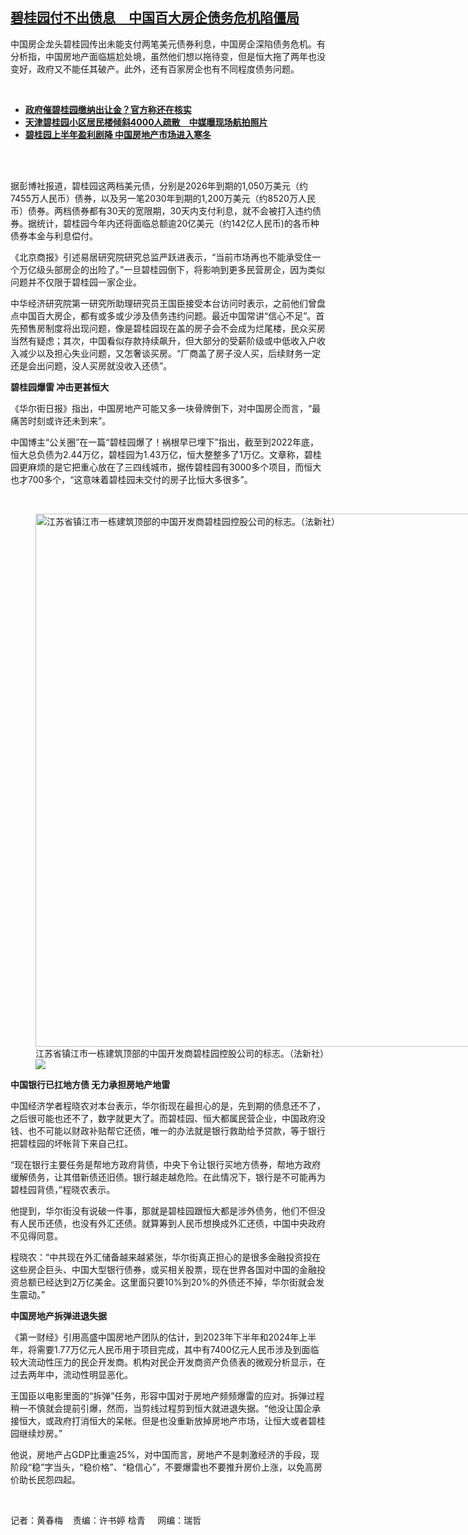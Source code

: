 <!--1691591700000-->
[碧桂园付不出债息　中国百大房企债务危机陷僵局](https://www.rfa.org/mandarin/yataibaodao/jingmao/hcm-08092023085725.html)
------

<p>中国房企龙头碧桂园传出未能支付两笔美元债券利息，中国房企深陷债务危机。有分析指，中国房地产面临尴尬处境，虽然他们想以拖待变，但是恒大拖了两年也没变好，政府又不能任其破产。此外，还有百家房企也有不同程度债务问题。</p><p><span class="result-title"> </span></p><ul><li><strong><span class="result-title"> <a class="state-published" href="https://www.rfa.org/mandarin/Xinwen/5-08082023125443.html">政府催碧桂园缴纳出让金？官方称还在核实</a> </span></strong></li><li><strong><span class="result-title"><a class="state-published" href="https://www.rfa.org/mandarin/Xinwen/3-06072023124806.html">天津碧桂园小区居民楼倾斜4000人疏散　中媒曝现场航拍照片</a></span></strong></li><li><span class="result-title"><a class="state-published" href="https://www.rfa.org/mandarin/Xinwen/2-08312022111717.html"><strong>碧桂园上半年盈利剧降 中国房地产市场进入寒冬</strong></a></span></li></ul><p><span class="result-title"> </span></p><p><br/>据彭博社报道，碧桂园这两档美元债，分别是2026年到期的1,050万美元（约7455万人民币）债券，以及另一笔2030年到期的1,200万美元（约8520万人民币）债券。两档债券都有30天的宽限期，30天内支付利息，就不会被打入违约债券。据统计，碧桂园今年内还将面临总额逾20亿美元（约142亿人民币)的各币种债券本金与利息偿付。</p><p>《北京商报》引述易居研究院研究总监严跃进表示，“当前市场再也不能承受住一个万亿级头部房企的出险了。”一旦碧桂园倒下，将影响到更多民营房企，因为类似问题并不仅限于碧桂园一家企业。</p><p>中华经济研究院第一研究所助理研究员王国臣接受本台访问时表示，之前他们曾盘点中国百大房企，都有或多或少涉及债务违约问题。最近中国常讲“信心不足”。首先预售房制度将出现问题，像是碧桂园现在盖的房子会不会成为烂尾楼，民众买房当然有疑虑；其次，中国看似存款持续飙升，但大部分的受薪阶级或中低收入户收入减少以及担心失业问题，又怎奢谈买房。“厂商盖了房子没人买，后续财务一定还是会出问题，没人买房就没收入还债”。</p><p><strong>碧桂园爆雷 冲击更甚恒大</strong></p><p>《华尔街日报》指出，中国房地产可能又多一块骨牌倒下，对中国房企而言，“最痛苦时刻或许还未到来”。</p><p>中国博主“公关圈”在一篇“碧桂园爆了！祸根早已埋下”指出，截至到2022年底，恒大总负债为2.44万亿，碧桂园为1.43万亿，恒大整整多了1万亿。文章称，碧桂园更麻烦的是它把重心放在了三四线城市，据传碧桂园有3000多个项目，而恒大也才700多个，“这意味着碧桂园未交付的房子比恒大多很多”。</p><p><span class="result-title"> </span></p><p><figure class="image-richtext image-inline captioned" style="width:1280px;"><img alt="江苏省镇江市一栋建筑顶部的中国开发商碧桂园控股公司的标志。（法新社）" height="853" src="https://www.rfa.org/mandarin/yataibaodao/jingmao/hcm-08092023085725.html/000_32hb89b.jpg/@@images/b69051cd-cfc5-4cd5-85fb-6ff91ea2cab9.jpeg" title="000_32HB89B.jpg" width="1280"/><figcaption class="image-caption">江苏省镇江市一栋建筑顶部的中国开发商碧桂园控股公司的标志。（法新社）</figcaption><small></small><div id="zoomattribute"><a data-caption="江苏省镇江市一栋建筑顶部的中国开发商碧桂园控股公司的标志。（法新社）" data-fancybox="" href="https://www.rfa.org/mandarin/yataibaodao/jingmao/hcm-08092023085725.html/000_32hb89b.jpg" id="single_image" title="江苏省镇江市一栋建筑顶部的中国开发商碧桂园控股公司的标志。（法新社）"><img src="/++plone++rfa-resources/img/icon-zoom.png"/></a></div></figure></p><p><strong>中国银行已扛地方债 无力承担房地产地雷</strong></p><p>中国经济学者程晓农对本台表示，华尔街现在最担心的是，先到期的债息还不了，之后很可能也还不了，数字就更大了。而碧桂园、恒大都属民营企业，中国政府没钱、也不可能以财政补贴帮它还债，唯一的办法就是银行救助给予贷款，等于银行把碧桂园的坏帐背下来自己扛。</p><p>“现在银行主要任务是帮地方政府背债，中央下令让银行买地方债券，帮地方政府缓解债务，让其借新债还旧债。银行越走越危险。在此情况下，银行是不可能再为碧桂园背债，”程晓农表示。</p><p>他提到，华尔街没有说破一件事，那就是碧桂园跟恒大都是涉外债务，他们不但没有人民币还债，也没有外汇还债。就算筹到人民币想换成外汇还债，中国中央政府不见得同意。</p><p>程晓农：“中共现在外汇储备越来越紧张，华尔街真正担心的是很多金融投资投在这些房企巨头、中国大型银行债券，或买相关股票，现在世界各国对中国的金融投资总额已经达到2万亿美金。这里面只要10%到20%的外债还不掉，华尔街就会发生震动。”</p><p><strong>中国房地产拆弹进退失据</strong></p><p>《第一财经》引用高盛中国房地产团队的估计，到2023年下半年和2024年上半年，将需要1.77万亿元人民币用于项目完成，其中有7400亿元人民币涉及到面临较大流动性压力的民企开发商。机构对民企开发商资产负债表的微观分析显示，在过去两年中，流动性明显恶化。</p><p>王国臣以电影里面的“拆弹”任务，形容中国对于房地产频频爆雷的应对。拆弹过程稍一不慎就会提前引爆，然而，当剪线过程剪到恒大就进退失据。“他没让国企承接恒大，或政府打消恒大的呆帐。但是也没重新放掉房地产市场，让恒大或者碧桂园继续炒房。”</p><p>他说，房地产占GDP比重逾25%，对中国而言，房地产不是刺激经济的手段，现阶段“稳”字当头，“稳价格”、“稳信心”，不要爆雷也不要推升房价上涨，以免高房价助长民怨四起。</p><p><span class="result-title"> </span></p><p>记者：黄春梅    责编：许书婷 梒青     网编：瑞哲</p>
